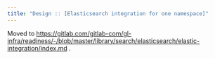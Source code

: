 ```yaml
---
title: "Design :: [Elasticsearch integration for one namespace]"
---
```


Moved to https://gitlab.com/gitlab-com/gl-infra/readiness/-/blob/master/library/search/elasticsearch/elastic-integration/index.md .
